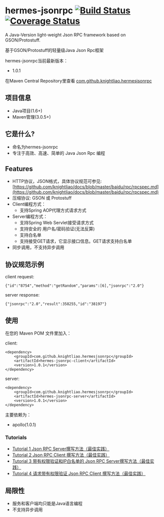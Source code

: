 hermes-jsonrpc [![Build Status](https://travis-ci.org/knightliao/hermes-jsonrpc.svg?branch=master)](https://travis-ci.org/knightliao/hermes-jsonrpc) [![Coverage Status](https://coveralls.io/repos/knightliao/hermes-jsonrpc/badge.png)](https://coveralls.io/r/knightliao/hermes-jsonrpc)
==============

A Java-Version light-weight Json RPC framework based on GSON/Protostuff.

基于GSON/Protostuff的轻量级Java Json Rpc框架

hermes-jsonrpc当前最新版本：

- 1.0.1

在Maven Central Repository里查看 [com.github.knightliao.hermesjsonrpc](http://search.maven.org/#search%7Cga%7C1%7Ccom.github.knightliao.hermesjsonrpc )


## 项目信息 ##

- Java项目(1.6+)
- Maven管理(3.0.5+)

## 它是什么? ##

- 命名为hermes-jsonrpc
- 专注于高效、高速、简单的 Java Json Rpc 编程

## Features ##

- HTTP协议，JSON格式，具体协议规范可参见: [https://github.com/knightliao/docs/blob/master/baidu/rpc/rpcspec.md](https://github.com/knightliao/docs/blob/master/baidu/rpc/rpcspec.md)
- 压缩协议: GSON 或 Protostuff
- Client编程方式：
	- 支持Spring AOP代理方式请求方式
- Server编程方式：
	- 支持Spring Web Servlet接受请求方式
	- 支持安全的 用户名/密码验证(无法反算)
	- 支持白名单
	- 支持接受GET请求，它显示接口信息。GET请求支持白名单
- 同步调用，不支持异步调用

## 协议规范示例 ##

client request: 

	{"id":"8754","method":"getRandom","params":[6],"jsonrpc":"2.0"}

server response:
	
	{"jsonrpc":"2.0","result":358255,"id":"38197"}

## 使用 ##

在您的 Maven POM 文件里加入：

client:

    <dependency>
        <groupId>com.github.knightliao.hermesjsonrpc</groupId>
        <artifactId>hermes-jsonrpc-client</artifactId>
        <version>1.0.1</version>
    </dependency>

server:

    <dependency>
        <groupId>com.github.knightliao.hermesjsonrpc</groupId>
        <artifactId>hermes-jsonrpc-server</artifactId>
        <version>1.0.1</version>
    </dependency>

主要依赖为：

- apollo(1.0.1)

### Tutorials ###

- [Tutorial 1 Json RPC Server撰写方法（最佳实践）](https://github.com/knightliao/hermes-jsonrpc/wiki/Tutorial1)
- [Tutorial 2 Json RPC Client 撰写方法（最佳实践）](https://github.com/knightliao/hermes-jsonrpc/wiki/Tutorial2)
- [Tutorial 3 带有权限验证和IP白名单的 Json RPC Server撰写方法（最佳实践）](https://github.com/knightliao/hermes-jsonrpc/wiki/Tutorial3)
- [Tutorial 4 请求带有权限验证 Json RPC Client 撰写方法（最佳实践）](https://github.com/knightliao/hermes-jsonrpc/wiki/Tutorial4)
	
## 局限性 ##

- 服务和客户端均只能是Java语言编程
- 不支持异步调用 
